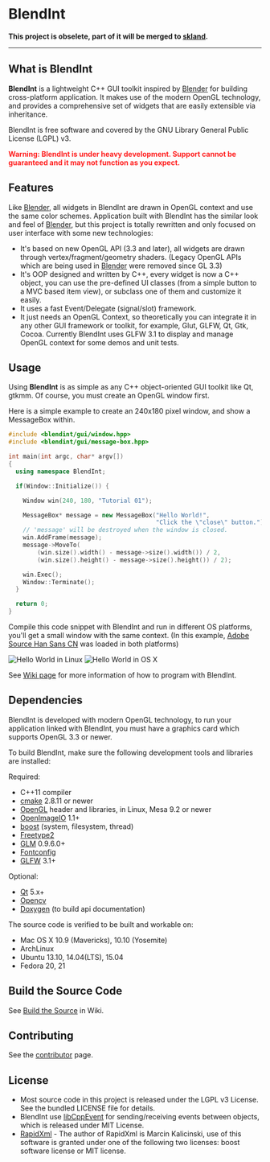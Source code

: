 # BlendInt

**This project is obselete, part of it will be merged to [skland](https://github.com/zhanggyb/skland/).**

------

## What is BlendInt

**BlendInt** is a lightweight C++ GUI toolkit inspired by
[Blender](http://www.blender.org) for building cross-platform
application. It makes use of the modern OpenGL technology, and
provides a comprehensive set of widgets that are easily extensible via
inheritance.

BlendInt is free software and covered by the GNU Library General
Public License (LGPL) v3.

<font color="#FF1F1F">**Warning: BlendInt is under heavy
development. Support cannot be guaranteed and it may not function as
you expect.**</font>

## Features

Like [Blender](http://www.blender.org), all widgets in BlendInt are
drawn in OpenGL context and use the same color schemes. Application
built with BlendInt has the similar look and feel of
[Blender](http://www.blender.org), but this project is totally
rewritten and only focused on user interface with some new
technologies:

- It's based on new OpenGL API (3.3 and later), all widgets are drawn
  through vertex/fragment/geometry shaders. (Legacy OpenGL APIs which
  are being used in [Blender](http://www.blender.org) were removed
  since GL 3.3)
- It's OOP designed and written by C++, every widget is now a C++
  object, you can use the pre-defined UI classes (from a simple button
  to a MVC based item view), or subclass one of them and customize it
  easily.
- It uses a fast Event/Delegate (signal/slot) framework.
- It just needs an OpenGL Context, so theoretically you can integrate
  it in any other GUI framework or toolkit, for example, Glut, GLFW,
  Qt, Gtk, Cocoa. Currently BlendInt uses GLFW 3.1 to display and
  manage OpenGL context for some demos and unit tests.

## Usage

Using **BlendInt** is as simple as any C++ object-oriented GUI toolkit
like Qt, gtkmm. Of course, you must create an OpenGL window first.

Here is a simple example to create an 240x180 pixel window, and show a
MessageBox within.

```cpp
#include <blendint/gui/window.hpp>
#include <blendint/gui/message-box.hpp>

int main(int argc, char* argv[])
{
  using namespace BlendInt;

  if(Window::Initialize()) {

    Window win(240, 180, "Tutorial 01");

    MessageBox* message = new MessageBox("Hello World!",
                                         "Click the \"close\" button.");
    // 'message' will be destroyed when the window is closed.
    win.AddFrame(message);
    message->MoveTo(
        (win.size().width() - message->size().width()) / 2,
        (win.size().height() - message->size().height()) / 2);

    win.Exec();
    Window::Terminate();
  }

  return 0;
}
```

Compile this code snippet with BlendInt and run in different OS
platforms, you'll get a small window with the same context. (In this
example,
[Adobe Source Han Sans CN](https://github.com/adobe-fonts/source-han-sans)
was loaded in both platforms)

![Hello World in Linux](https://github.com/zhanggyb/BlendInt/blob/master/doc/images/hello_linux.png
 "Hello World in Linux")
![Hello World in OS X](https://github.com/zhanggyb/BlendInt/blob/master/doc/images/hello_osx.png
 "Hello World in OS X")

See [Wiki page](https://github.com/zhanggyb/BlendInt/wiki) for more
information of how to program with BlendInt.

## Dependencies

BlendInt is developed with modern OpenGL technology, to run your
application linked with BlendInt, you must have a graphics card which
supports OpenGL 3.3 or newer.

To build BlendInt, make sure the following development tools and
libraries are installed:

Required:

* C++11 compiler
* [cmake](http://www.cmake.org) 2.8.11 or newer
* [OpenGL](http://www.khronos.org) header and libraries, in Linux,
  Mesa 9.2 or newer
* [OpenImageIO](https://sites.google.com/site/openimageio/home) 1.1+
* [boost](http://www.boost.org) (system, filesystem, thread)
* [Freetype2](http://www.freetype.org)
* [GLM](http://glm.g-truc.net) 0.9.6.0+
* [Fontconfig](http://freedesktop.org/wiki/Software/fontconfig/)
* [GLFW](http://www.glfw.org) 3.1+

Optional:

* [Qt](http://www.qt-project.org) 5.x+
* [Opencv](http://www.opencv.org)
* [Doxygen](http://www.stack.nl/~dimitri/doxygen/) (to build api
  documentation)

The source code is verified to be built and workable on:

* Mac OS X 10.9 (Mavericks), 10.10 (Yosemite)
* ArchLinux
* Ubuntu 13.10, 14.04(LTS), 15.04
* Fedora 20, 21

## Build the Source Code

See
[Build the Source](https://github.com/zhanggyb/BlendInt/wiki/build) in
Wiki.

## Contributing

See the
[contributor](https://github.com/zhanggyb/BlendInt/graphs/contributors)
page.

## License

* Most source code in this project is released under the LGPL v3
  License. See the bundled LICENSE file for details.
* BlendInt use [libCppEvent](http://github.com/zhanggyb/libCppEvent)
  for sending/receiving events between objects, which is released
  under MIT License.
* [RapidXml](http://rapidxml.sourceforge.net/) - The author of
  RapidXml is Marcin Kalicinski, use of this software is granted under
  one of the following two licenses: boost software license or MIT
  license.

